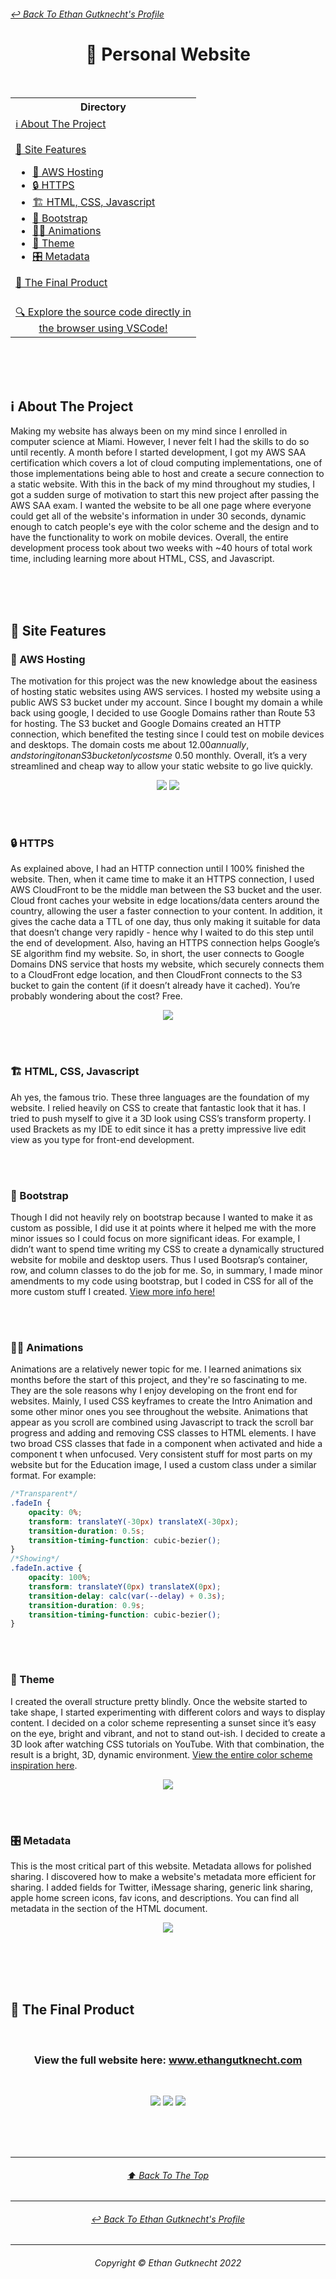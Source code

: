 <h6 >
	<a href="https://github.com/ethangutknecht">↩ Back To Ethan Gutknecht's Profile</a>
</h6>
<h1 align="center">🤵 Personal Website</h1><br>
<table align="center">
	<tr>
		<th>
			Directory
		</th>
	</tr>
	<tr>
		<td>
			<a href="#ℹ-about-the-project">ℹ About The Project</a><br><br>
			<a href="#-site--features">📃 Site  Features</a>
			<ul>
				<li><a href="#-aws-hosting">🔌 AWS Hosting</a></li>
				<li><a href="#-https">🔒 HTTPS</a></li>
				<li><a href="#-html-css-javascript">🏗 HTML, CSS, Javascript</a></li>
				<li><a href="#-bootstrap">📐 Bootstrap</a></li>
				<li><a href="#%EF%B8%8F-animations">🏃‍♂️ Animations</a></li>
				<li><a href="#-theme">🎨 Theme</a></li>
				<li><a href="#-metadata">🎛 Metadata</a></li>
			</ul>
			<a href="#-the-final-product">🏁 The Final Product</a><br><br>
		</td>
  	</tr>
	<tr>
		<td align="center">
			<a href="https://vscode.dev/github.com/ethangutknecht/Personal-Website">🔍 Explore the source code directly in<br>the browser using VSCode!</a>
		</td>
	</tr>

</table><br>
<br><br>

## ℹ About The Project
Making my website has always been on my mind since I enrolled in computer science at Miami. However, I never felt I had the skills to do so until recently. A month before I started development, I got my AWS SAA certification which covers a lot of cloud computing implementations, one of those implementations being able to host and create a secure connection to a static website. With this in the back of my mind throughout my studies, I got a sudden surge of motivation to start this new project after passing the AWS SAA exam. I wanted the website to be all one page where everyone could get all of the website's information in under 30 seconds, dynamic enough to catch people's eye with the color scheme and the design and to have the functionality to work on mobile devices. Overall, the entire development process took about two weeks with ~40 hours of total work time, including learning more about HTML, CSS, and Javascript.


<br><br><br>
## 📃 Site  Features
### 🔌 AWS Hosting
The motivation for this project was the new knowledge about the easiness of hosting static websites using AWS services. I hosted my website using a public AWS S3 bucket under my account. Since I bought my domain a while back using google, I decided to use Google Domains rather than Route 53 for hosting. The S3 bucket and Google Domains created an HTTP connection, which benefited the testing since I could test on mobile devices and desktops. The domain costs me about $12.00 annually, and storing it on an S3 bucket only costs me ~$0.50 monthly. Overall, it’s a very streamlined and cheap way to allow your static website to go live quickly.

<p align="center">
  <img src="https://github.com/ethangutknecht/Personal-Website/blob/main/Images/S3Bucket.png?raw=true">
  <img src="https://github.com/ethangutknecht/Personal-Website/blob/main/Images/GoogleDomains.png?raw=true">
</p>


<br><br>
### 🔒 HTTPS
As explained above, I had an HTTP connection until I 100% finished the website. Then, when it came time to make it an HTTPS connection, I used AWS CloudFront to be the middle man between the S3 bucket and the user. Cloud front caches your website in edge locations/data centers around the country, allowing the user a faster connection to your content. In addition, it gives the cache data a TTL of one day, thus only making it suitable for data that doesn’t change very rapidly - hence why I waited to do this step until the end of development. Also, having an HTTPS connection helps Google’s SE algorithm find my website. So, in short, the user connects to Google Domains DNS service that hosts my website, which securely connects them to a CloudFront edge location, and then CloudFront connects to the S3 bucket to gain the content (if it doesn’t already have it cached). You’re probably wondering about the cost? Free.

<p align="center">
  <img src="https://github.com/ethangutknecht/Personal-Website/blob/main/Images/CloudFront.png?raw=true">
</p>


<br><br>
### 🏗 HTML, CSS, Javascript
Ah yes, the famous trio. These three languages are the foundation of my website. I relied heavily on CSS to create that fantastic look that it has. I tried to push myself to give it a 3D look using CSS’s transform property. I used Brackets as my IDE to edit since it has a pretty impressive live edit view as you type for front-end development. 


<br><br>
### 📐 Bootstrap
Though I did not heavily rely on bootstrap because I wanted to make it as custom as possible, I did use it at points where it helped me with the more minor issues so I could focus on more significant ideas. For example, I didn’t want to spend time writing my CSS to create a dynamically structured website for mobile and desktop users. Thus I used Bootsrap’s container, row, and column classes to do the job for me. So, in summary, I made minor amendments to my code using bootstrap, but I coded in CSS for all of the more custom stuff I created. [View more info here!](https://getbootstrap.com/)

<br><br>
### 🏃‍♂️ Animations
Animations are a relatively newer topic for me. I learned animations six months before the start of this project, and they're so fascinating to me. They are the sole reasons why I enjoy developing on the front end for websites. Mainly, I used CSS keyframes to create the Intro Animation and some other minor ones you see throughout the website. Animations that appear as you scroll are combined using Javascript to track the scroll bar progress and adding and removing CSS classes to HTML elements. I have two broad CSS classes that fade in a component when activated and hide a component t when unfocused. Very consistent stuff for most parts on my website but for the Education image, I used a custom class under a similar format. For example:

```css
/*Transparent*/
.fadeIn {
    opacity: 0%;
    transform: translateY(-30px) translateX(-30px);
    transition-duration: 0.5s;
    transition-timing-function: cubic-bezier();
}
/*Showing*/
.fadeIn.active {
    opacity: 100%;
    transform: translateY(0px) translateX(0px);
    transition-delay: calc(var(--delay) + 0.3s);
    transition-duration: 0.9s;
    transition-timing-function: cubic-bezier();
}
```

<br><br>
### 🎨 Theme
I created the overall structure pretty blindly. Once the website started to take shape, I started experimenting with different colors and ways to display content. I decided on a color scheme representing a sunset since it’s easy on the eye, bright and vibrant, and not to stand out-ish. I decided to create a 3D look after watching CSS tutorials on YouTube. With that combination, the result is a bright, 3D, dynamic environment. [View the entire color scheme inspiration here](https://www.schemecolor.com/sunset-tones.php).
<p align="center">
  <img src="https://github.com/ethangutknecht/Personal-Website/blob/main/Images/ColorScheme.png?raw=true">
</p>

<br><br>
### 🎛 Metadata
This is the most critical part of this website. Metadata allows for polished sharing. I discovered how to make a website's metadata more efficient for sharing. I added fields for Twitter, iMessage sharing, generic link sharing, apple home screen icons, fav icons, and descriptions. You can find all metadata in the <head> section of the HTML document.

<p align="center">
  <img src="https://github.com/ethangutknecht/Personal-Website/blob/main/Images/MetaDataPreview.png?raw=true">
</p>

<br><br><br><br>

## 🏁 The Final Product

<br>
<h3 align="center">
View the full website here: <a href="https://www.ethangutknecht.com/"> www.ethangutknecht.com </a>
</h3>
<br>

<p align="center">
  <img src="https://github.com/ethangutknecht/Personal-Website/blob/main/Images/PreviewOne.png?raw=true">
  <img src="https://github.com/ethangutknecht/Personal-Website/blob/main/Images/PreviewTwo.png?raw=true">
  <img src="https://github.com/ethangutknecht/Personal-Website/blob/main/Images/PreviewThree.png?raw=true">
</p>
<br><br><br>

- - - -
<h6 align="center">
	<a align="center" href="#-back-to-ethan-gutknechts-profile">⬆ Back To The Top </a>
</h6>

- - - -

<h6 align="center">
	<a href="https://github.com/ethangutknecht">↩ Back To Ethan Gutknecht's Profile</a>
</h6>

- - - -

<h6 align="center">
  Copyright © Ethan Gutknecht 2022
</h6>







